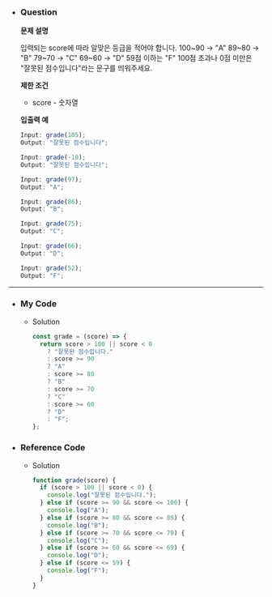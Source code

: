 - ### Question

  **문제 설명**

  입력되는 score에 따라 알맞은 등급을 적어야 합니다.
  100~90 → "A"
  89~80 → "B"
  79~70 → "C"
  69~60 → "D"
  59점 이하는 "F"
  100점 초과나 0점 미만은 "잘못된 점수입니다"라는 문구를 띄워주세요.

  **제한 조건**

  - score - 숫자열

  **입출력 예**

  ```jsx
  Input: grade(105);
  Output: "잘못된 점수입니다";

  Input: grade(-10);
  Output: "잘못된 점수입니다";

  Input: grade(97);
  Output: "A";

  Input: grade(86);
  Output: "B";

  Input: grade(75);
  Output: "C";

  Input: grade(66);
  Output: "D";

  Input: grade(52);
  Output: "F";
  ```

---

- ### My Code

  - Solution

    ```jsx
    const grade = (score) => {
      return score > 100 || score < 0
        ? "잘못된 점수입니다."
        : score >= 90
        ? "A"
        : score >= 80
        ? "B"
        : score >= 70
        ? "C"
        : score >= 60
        ? "D"
        : "F";
    };
    ```

- ### Reference Code

  - Solution

    ```jsx
    function grade(score) {
      if (score > 100 || score < 0) {
        console.log("잘못된 점수입니다.");
      } else if (score >= 90 && score <= 100) {
        console.log("A");
      } else if (score >= 80 && score <= 89) {
        console.log("B");
      } else if (score >= 70 && score <= 79) {
        console.log("C");
      } else if (score >= 60 && score <= 69) {
        console.log("D");
      } else if (score <= 59) {
        console.log("F");
      }
    }
    ```
